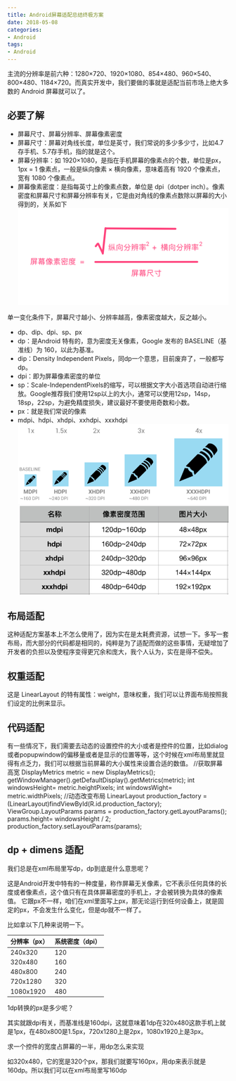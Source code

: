 ```yaml
---
title: Android屏幕适配总结终极方案
date: 2018-05-08
categories: 
- Android
tags: 
- Android
---
```


主流的分辨率是前六种：1280×720、1920×1080、854×480、960×540、800×480、1184×720。而真实开发中，我们要做的事就是适配当前市场上绝大多数的 Android 屏幕就可以了。

必要了解
------------------------------------
* 屏幕尺寸、屏幕分辨率、屏幕像素密度
* 屏幕尺寸：屏幕对角线长度，单位是英寸，我们常说的多少多少寸，比如4.7存手机、5.7存手机，指的就是这个。
* 屏幕分辨率：如 1920×1080，是指在手机屏幕的像素点的个数，单位是px，1px = 1 像素点，一般是纵向像素 × 横向像素，意味着高有 1920 个像素点，宽有 1080 个像素点。
* 屏幕像素密度：是指每英寸上的像素点数，单位是 dpi（dotper inch）。像素密度和屏幕尺寸和屏幕分辨率有关，它是由对角线的像素点数除以屏幕的大小得到的，关系如下
![image](https://github.com/ningdaolong/wiki/blob/master/image/4337070-0b8dc64a56caf98c.png)

单一变化条件下，屏幕尺寸越小、分辨率越高，像素密度越大，反之越小。
* dp、dip、dpi、sp、px
* dp：是Android 特有的，意为密度无关像素，Google 发布的 BASELINE（基准线）为 160，以此为基准。
* dip：Density Independent Pixels，同dp一个意思，目前废弃了，一般都写dp。
* dpi：即为屏幕像素密度的单位
* sp：Scale-IndependentPixels的缩写，可以根据文字大小首选项自动进行缩放。Google推荐我们使用12sp以上的大小，通常可以使用12sp，14sp，18sp，22sp，为避免精度损失，建议最好不要使用奇数和小数。
* px：就是我们常说的像素
* mdpi、hdpi、xhdpi、xxhdpi、xxxhdpi
![image](https://github.com/ningdaolong/wiki/blob/master/image/4337070-589d01d43b1d43c4.png)
![image](https://github.com/ningdaolong/wiki/blob/master/image/4337070-f74a2dc739c844ab.png)

布局适配
----------------------------
这种适配方案基本上不怎么使用了，因为实在是太耗费资源，试想一下。多写一套布局，而大部分的代码都是相同的，纯粹是为了适配而做的这些事情，无疑增加了开发者的负担以及使程序变得更冗余和庞大，我个人认为，实在是得不偿失。

权重适配
-------------------------
这是 LinearLayout 的特有属性：weight，意味权重，我们可以让界面布局按照我们设定的比例来显示。

代码适配
--------------------------
有一些情况下，我们需要去动态的设置控件的大小或者是控件的位置，比如dialog或者popupwindow的偏移量或者是显示的位置等等，这个时候在xml布局里就显得有点乏力，我们可以根据当前屏幕的大小属性来设置合适的数值。
    //获取屏幕高宽
	 DisplayMetrics metric = new DisplayMetrics();
	 getWindowManager().getDefaultDisplay().getMetrics(metric);
     int windowsHeight= metric.heightPixels;
     int windowsWight= metric.widthPixels;
     //动态改变布局
     LinearLayout production_factory = (LinearLayout)findViewById(R.id.production_factory);
     ViewGroup.LayoutParams params = production_factory.getLayoutParams();
     params.height= windowsHeight / 2;
     production_factory.setLayoutParams(params);
   
   
dp + dimens 适配
-----------------
我们总是在xml布局里写dp，dp到底是什么意思呢？

这是Android开发中特有的一种度量，称作屏幕无关像素，它不表示任何具体的长度或者像素点，这个值只有在具体屏幕密度的手机上，才会被转换为具体的像素值。
它跟px不一样，咱们在xml里面写上px，那无论运行到任何设备上，就是固定的px，不会发生什么变化，但是dp就不一样了。

比如拿以下几种来说明一下。

|分辨率（px）| 系统密度（dpi）|
|-|-|
|240x320  | 120|
|320x480  | 160|
|480x800  | 240|
|720x1280 | 320| 
|1080x1920| 480|  

1dp转换的px是多少呢？

其实就跟dpi有关，而基准线是160dpi，这就意味着1dp在320x480这款手机上就是1px，在480x800是1.5px，720x1280上是2px，1080x1920上是3px。

求一个控件的宽度占屏幕的一半，用dp怎么来实现

如320x480，它的宽是320个px，那我们就要写160px，用dp来表示就是160dp。所以我们可以在xml布局里写160dp

